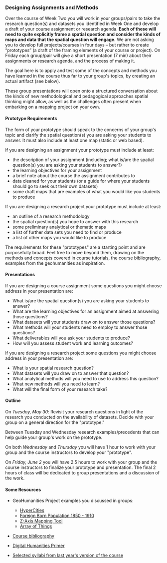 
### Designing Assignments and Methods

Over the course of Week Two you will work in your groups/pairs to take the research question(s) and datasets you identified in Week One and develop a draft of your course assignment or research agenda. **Each of these will need to quite explicitly frame a spatial question and consider the kinds of maps and data that the spatial question will engage.** We are not asking you to develop full projects/courses in four days – but rather to create “prototypes” (a draft of the framing elements of your course or project). On Friday each group/pair will give a short presentation (7 min) about their assignments or research agenda, and the process of making it.

The goal here is to apply and test some of the concepts and methods you have learned in the course thus far to your group's topics, by creating an actual artifact (see below).

These group presentations will open onto a structured conversation about the kinds of new methodological and pedagogical approaches spatial thinking might allow, as well as the challenges often present when embarking on a mapping project on your own.

#### Prototype Requirements

The form of your prototype should speak to the concerns of your group's topic and clarify the spatial question(s) you are asking your students to answer. It must also include at least one map (static or web based).

If you are designing an assignment your prototype must include at least:  
* the description of your assignment (including; what is/are the spatial question(s) you are asking your students to answer?)
* the learning objectives for your assignment
* a brief note about the course the assignment contributes to
* data cleaned for your students (or a guide for where your students should go to seek out their own datasets)
* some draft maps that are examples of what you would like you students to produce

If you are designing a research project your prototype must include at least:
* an outline of a research methodology
* the spatial question(s) you hope to answer with this research
* some preliminary analytical or thematic maps
* a list of further data sets you need to find or produce
* a list of other maps you would like to produce

The requirements for these "prototypes" are a starting point and are purposefully broad. Feel free to move beyond them, drawing on the methods and concepts covered in course tutorials, the course bibliography, examples from the geohumanities as inspiration.


#### Presentations

If you are designing a course assignment some questions you might choose address in your presentation are:

* What is/are the spatial question(s) you are asking your students to answer?
* What are the learning objectives for an assignment aimed at answering those questions?
* What datasets will your students draw on to answer those questions?
* What methods will your students need to employ to answer those questions?
* What deliverables will you ask your students to produce?
* How will you assess student work and learning outcomes?

If you are designing a research project some questions you might choose address in your presentation are:
* What is your spatial research question?
* What datasets will you draw on to answer that question?
* What analytical methods will you need to use to address this question?
* What new methods will you need to learn?
* What will the final form of your research take?


#### Outline

On *Tuesday, May 30*: Revisit your research questions in light of the research you conducted on the availability of datasets. Decide with your group on a general direction for the "prototype."

Between Tuesday and Wednesday research examples/precedents that can help guide your group's work on the prototype.

On both *Wednesday* and *Thursday* you will have 1 hour to work with your group and the course instructors to develop your "prototype".

On *Friday, June 2* you will have 2.5 hours to work with your group and the course instructors to finalize your prototype and presentation. The final 2 hours of class will be dedicated to group presentations and a discussion of the work.

#### Some Resources

* GeoHumanities Project examples you discussed in groups:
  * [HyperCities](http://www.hypercities.com)
  * [Foreign Born Population 1850 - 1910](http://dsl.richmond.edu/panorama/foreignborn/#decade=2010)
  * [Z-Axis Mapping Tool](http://zaxis.uvic.ca)
  * [Array of Things](https://arrayofthings.github.io)

* [Course bibliography](https://github.com/CenterForSpatialResearch/MappingForTheUrbanHumanities_2017/blob/master/Resources/ReadingList.md)

* [Digital Humanities Primer](https://github.com/CenterForSpatialResearch/MappingForTheUrbanHumanities_2017/blob/master/Resources/DigitalHumanitiesPrimer.md)

* [Selected syllabi from last year's version of the course](http://c4sr.columbia.edu/courses/mapping-urban-humanities-summer-institute)
